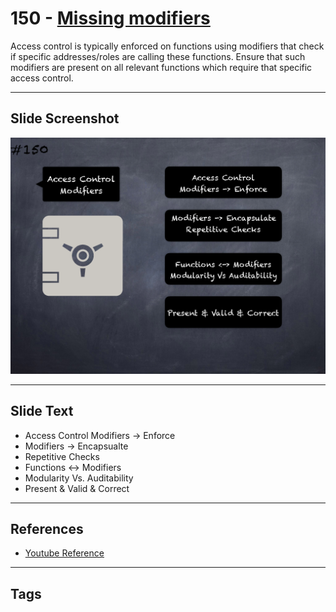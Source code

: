 # 150 - [Missing modifiers](Missing%20modifiers.md)
Access control is typically enforced on functions using modifiers that check if specific addresses/roles are calling these functions. Ensure that such modifiers are present on all relevant functions which require that specific access control.
___
## Slide Screenshot
![0150.png](../../images/5.Pitfalls%20and%20Best%20Practices%20201/150.png)
___
## Slide Text
- Access Control Modifiers -> Enforce
- Modifiers -> Encapsualte
- Repetitive Checks
- Functions <-> Modifiers
- Modularity Vs. Auditability
- Present & Valid & Correct
___
## References
- [Youtube Reference](https://youtu.be/pXoEIjHupXk?t=790)
___
## Tags